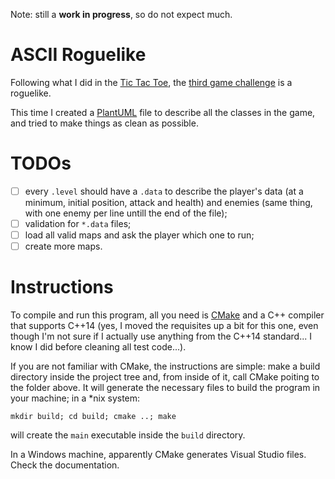 Note: still a __work in progress__, so do not expect much.

ASCII Roguelike
===============

Following what I did in the [Tic Tac Toe][tictactoe], the [third game challenge][challenge] is a roguelike.

This time I created a [PlantUML][plantuml] file to describe all the classes in the game, and tried to make things as clean as possible.

TODOs
=====

- [ ] every `.level` should have a `.data` to describe the player's data (at a minimum, initial position, attack and health) and enemies (same thing, with one enemy per line untill the end of the file);
- [ ] validation for `*.data` files;
- [ ] load all valid maps and ask the player which one to run;
- [ ] create more maps.

Instructions
============

To compile and run this program, all you need is [CMake][cmake] and a C++ compiler that supports C++14 (yes, I moved the requisites up a bit for this one, even though I'm not sure if I actually use anything from the C++14 standard... I know I did before cleaning all test code...).

If you are not familiar with CMake, the instructions are simple: make a build directory inside the project tree and, from inside of it, call CMake poiting to the folder above. It will generate the necessary files to build the program in your machine; in a \*nix system:

```
mkdir build; cd build; cmake ..; make
```

will create the `main` executable inside the `build` directory.

In a Windows machine, apparently CMake generates Visual Studio files. Check the documentation.

[cmake]: https://cmake.org/
[tictactoe]: https://github.com/DonRyuDragoni/tic_tac_toe
[challenge]: https://www.youtube.com/watch?list=PLSPw4ASQYyynKPY0I-QFHK0iJTjnvNUys&feature=player_detailpage&v=tVWckBaB5xo
[plantuml]: http://plantuml.com/
